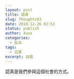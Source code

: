 ```yaml
---
layout: post
title: 認真
slug: Thoughts03
date: 2019-12-26 02:53
status: publish
author: Xuxx
categories: 
  - 扯淡
tags: 
  - 记录
excerpt: 自我
---
```

認真是我們參與這個社會的方式。

